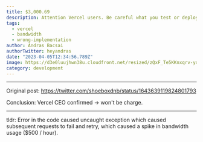 ```yaml
---
title: $3,000.69
description: Attention Vercel users. Be careful what you test or deploy to Vercel. I decided to try out...
tags:
  - vercel
  - bandwidth
  - wrong-implementation
author: Andras Bacsai
authorTwitter: heyandras
date: "2023-04-05T12:34:56.789Z"
image: https://d3e0luujhwn38u.cloudfront.net/resized/zQxF_Te5KKnxqrv-ydrJt1v2mc5g-QgZoIIF6oCgyL4/s:1200/plain/s3://typefully-user-uploads/img/original/10070/21e2a26c-2e49-4162-9e5c-77bacb4efa9e.png__edited
category: development
---
```


--- 

Original post: https://twitter.com/shoeboxdnb/status/1643639119824801793

Conclusion: Vercel CEO confirmed -> won't be charge.

--- 

tldr: Error in the code caused uncaught exception which caused subsequent requests to fail and retry, which caused a spike in bandwidth usage ($500 / hour).
